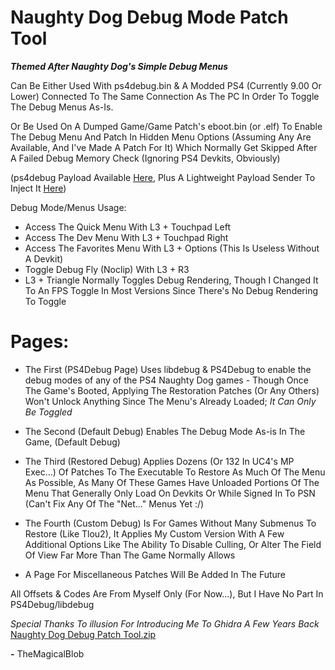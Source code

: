 # Naughty Dog Debug Mode Patch Tool
_**Themed After Naughty Dog's Simple Debug Menus**_

Can Be Either Used With ps4debug.bin &amp; A Modded PS4 (Currently 9.00 Or Lower)
Connected To The Same Connection As The PC In Order To Toggle The Debug Menus As-Is.

Or Be Used On A Dumped Game/Game Patch's eboot.bin (or .elf) To Enable The Debug Menu And Patch In Hidden Menu Options (Assuming Any Are Available,
And I've Made A Patch For It) Which Normally Get Skipped After A Failed Debug Memory Check (Ignoring PS4 Devkits, Obviously)

(ps4debug Payload Available [Here](https://github.com/jogolden/ps4debug/releases), Plus A Lightweight Payload Sender To Inject It [Here](https://github.com/TheMagicalBlob/Blobs-Payload-Sender/releases/download/1.7.1-Final/Payload.Sender.1.7.1.exe))

Debug Mode/Menus Usage:
- Access The Quick Menu With L3 + Touchpad Left
- Access The Dev Menu With L3 + Touchpad Right
- Access The Favorites Menu With L3 + Options (This Is Useless Without A Devkit)
- Toggle Debug Fly (Noclip) With L3 + R3
- L3 + Triangle Normally Toggles Debug Rendering, Though I Changed It To An FPS Toggle In Most Versions Since There's No Debug Rendering To Toggle

# Pages:

- The First (PS4Debug Page) Uses libdebug &amp; PS4Debug to enable the debug modes of any of the PS4 Naughty Dog games - Though Once The Game's Booted, Applying The Restoration Patches (Or Any Others) Won't Unlock Anything Since The Menu's Already Loaded; *It Can Only Be Toggled*

- The Second (Default Debug) Enables The Debug Mode As-is In The Game, (Default Debug)

- The Third (Restored Debug) Applies Dozens (Or 132 In UC4's MP Exec...) Of Patches To The Executable To Restore As Much Of The Menu As Possible, As Many Of These Games Have Unloaded Portions Of The Menu That Generally Only Load On Devkits Or While Signed In To PSN (Can't Fix Any Of The "Net..." Menus Yet :/)

- The Fourth (Custom Debug) Is For Games Without Many Submenus To Restore (Like Tlou2), It Applies My Custom Version With A Few Additional Options Like The Ability To Disable Culling, Or Alter The Field Of View Far More Than The Game Normally Allows

- A Page For Miscellaneous Patches Will Be Added In The Future


All Offsets & Codes Are From Myself Only (For Now...), But I Have No Part In PS4Debug/libdebug

*Special Thanks To illusion For Introducing Me To Ghidra A Few Years Back*
[Naughty Dog Debug Patch Tool.zip](https://github.com/TheMagicalBlob/NaughtyDog-Debug-Menu-Patch-Tool/files/10361168/Naughty.Dog.Debug.Patch.Tool.zip)

**-** TheMagicalBlob
